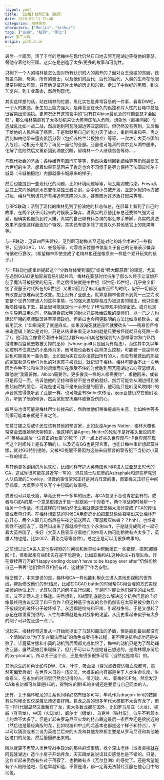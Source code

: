 ```yaml
---
layout: post
title: 【亚梅】结局衍生（脑洞）
date: 2020-09-11 22:46
categories: 梅林传奇
characters: ["Merlin", "Arthur"]
tags: ["亚梅", "脑洞", "黑化"]
pov: 第三人称
origin: github.io
---
```


最后一个画面，活了千年的老梅林在现代仍然日日地去阿瓦隆湖边等待他的亚瑟，替他守着他的王国。这实在是创造了太多/更多的故事和可能性。

只剩下一个人的梅林是怎么面对所有认识的人的离开的？面对女王滚娘的驾崩，还有盖乌斯、母亲，所有的骑士，以及他们的后代，后代的后代，人类的生命在他眼里变得那么短暂，只有他见证这片土地的历史和兴衰。走过了中世纪的黑暗，到文艺复兴，到工业革命，然后到现代。

其实这样想的话，站在梅林的位置，黑化实在是非常容易的一件事，看看DW吧，一个人的旅途，永生加上能力强大，是非善恶在长久的孤独和对人性的目睹中总是很容易出现偏执。更何况还有这预言中的“只有在Albion最危急的时刻亚瑟才会回归”，那么梅林简直有了太多动机来让大英帝国陷入危险。想象他（直接间接）创造战乱比如一战二战，然后跑到阿瓦隆湖边等亚瑟回归，但仍然没有等到，又后悔了给他的人民带来了痛苦，于是默默用自己的能力灭了战火，重新带来和平。再之后比如由他带来瘟疫饥饿分裂（包括苏格兰公投独立）等等，一次次让大英帝国陷入危险，动机无不是为了再见一面他的亚瑟。亚瑟也可能真的偶尔会从湖中醒来，化解了危险然后又重新回到湖底沉睡，留梅林一个人继续苦苦等待……

与现代社会的矛盾：各种嫌弃电器汽车等等，仍然执着想回到蜡烛等等仍然最爱五六世纪的生活，想着如果亚瑟回来了肯定也会不习惯于是尽力保持了法国皮埃尔丰城堡（卡城拍摄地）内部就像卡城原来的样子。

然后也能提到一些现代化的问题，比如环境问题等等，阿瓦隆湖被污染，Freya从湖底上来向他抱怨水质变化腐蚀王者之剑，湖中的小岛被开发，亚瑟休憩的地方被打扰，梅林气到诅咒所有接近阿瓦隆的人类，甚至因为这矛盾打起来等等。

与RPS联动：活到了现代的梅林见到了扮演他的科总布总，在屏幕上看到了自己的故事，在两个孩子问起来的时候表示嫌弃，说真实的亚瑟比布总还要帅气强大可爱，但确实也自负到讨人嫌，真实的自己哪有科总演的那么笨手笨脚，真实的魔法效果不是像这样画面加个特效，其实还有更多除了视觉以外其他感官上的效果等等。

与HP联动：见证四巨头建校，见到尼可勒梅甚至还能对他的炼金术进行一些指导，见到GGAD、LV、蛇怪等等，对霍格沃兹图书馆里关于自己的记录表示嫌弃悄悄进行篡改。（希望梅林即使变成了老梅林也还是像原来一样是个爱开玩笑的孩子。）

与HP联动也能重新提起这个“少数群体受到偏见”或者“强大即原罪”的课题，尤其在遇到GGAD更加容易容易引起共鸣，梅林在亚瑟时代抗争了那么久终于让滚娘开创了魔法可被接受的纪元，但之后很快就是中世纪（5世纪-15世纪，几乎完全衔接了亚瑟王时代所在的5世纪）又重新回到了麻瓜迫害巫师的时代，似乎一切都没有改变且很难再发生改变。加上没有了亚瑟王，就算是梅林也做不到凭一己之力改变整个世界的普通人的这种事情，他的强大更加容易成为被迫害的理由，他只能重新隐姓埋名下去，甚至很可能就是他一手开创了HP世界观中的保密法。或许也是他引导麻瓜用火刑，然后转身把发明的耐火咒语教给四散的巫师们，以一己之力构建起早期的巫师联盟甚至巫师政府。但麻瓜也会用更聪明的方法比如直接砍头，或者用沉水（“如果淹死了就是麻瓜，如果没淹死就是巫师就要砍头”——残暴但严格来说逻辑上确实是对的，只是从结果来看无论如何就是只要被怀疑就只有死路一条了）。他可能会像曾经潜进卡城监狱救Freya和其他被误判的人那样常常熟门熟路潜进麻瓜监狱去救被关押的巫师（whose guilt只是因为有魔法），而这其中又以年幼控制不住魔法的小巫师为多。他可能也会教小巫师怎么控制，可能被一些巫师欢迎也可能被另一些仇恨，比如因为实在没办法救出所有的人，而没有被救出的那些的家属看见与他们为仇的对家孩子被救出，就记恨于梅林。梅林可能会不止一次地因为各种不公和生活的艰难而实在承受不住的时候跑到阿瓦隆湖边去向亚瑟倾诉，跟他说“我需要你，Albion需要你，更多像我一样的人都需要你”，求他回来，或者只是再见一面，告诉他他的坚持和等待不是白费的就好。然后可能会从湖边得到某些超自然的信息，可能是也可能不是来自亚瑟的回答，他可能只是听见风吹树叶的声音就觉得像听到了亚瑟一样，也可能会有Sidhe来传话，表示亚瑟仍然在他们地方，听到了他的倾诉，然后宽慰安抚梅林疲惫受伤的心。

四巨头也很可能是梅林帮忙拉拢来的，然后给他们稍微提点些主意，比如格兰芬多剑很可能本来就是王者之剑。

在莫甘娜之后或许还应该有其他的预言家，比如女巫Agnes Nutter，梅林大概也常常会去跟她聊天聊预言，但这样的话Agnes Nutter的死就不是好兆头里说的那样“英格兰最后一位真正的女巫”的死了（这一点上好兆头世界观与HP世界观在现代这个时间线上是有矛盾的）。以及还有GG也是预言家，也能让梅林重新想起莫甘娜，就对GG特别提防，又被AD提醒不要因为这些来自预言的警告犯下当初对小莫一样的错误。

与其他更多剧组的角色联动，比如同样守护大英帝国也同样进入过亚瑟王时代的CA，这或许很可能在最近写一写的，混在骑士队伍里的Aziraphale和混在萨克逊人队伍里的Crowley，但做的事情常常正好是对方阵营的事，而亚梅又正好在中间穿插着，大概至少可以写个中短篇的故事吧。

或者也可以是长篇，毕竟还有一千多年的历史，与CA意见不合也肯定会有的，或者与C或A的某一个意见更接近于是一起跟另一个对着干，两个冷战的时候帮一个给另一个传话。不过这样的时候仍然怎么看就像是堂堂梅大法师变成了CA的传话筒或者电灯泡。在梅林想亚瑟的时候CA用奇迹比如把亚瑟偷偷召唤出来让梅林开心开心，两个人聊几句然后在午夜之前送回去（亚瑟版灰姑娘？？hhh），也或者索性不送回去了，既然叫出来了那就顺手给加个永生buff，于是就变成两对一起守着大英帝国了，多好（大英人民表示守着他们的神奇人物可能稍微有点太多了，英雄人物也是，比如007、夏洛克等等各种）。总之还是可以用很多故事的。

之前想过让CA进入其他影视剧的时间线和世界线中帮助矫正一些错误，把BE都掰回HE，但看起来有些BE实在是不能避免，比如亚梅和AL这种永生+有限生命。好在继续用刀河的“Happy ending doesn't have to be happy ever after”仍然能给自己一丢丢“他们曾经互相拥有过，这就够了”作为安慰。

哦岔题了，本来想说的是，梅林和CA一样也能利用永生进入其他影视剧的世界线，帮助修改他们的BE结局，比如在GGAD battle的时候帮GG用合理的方式实现巫师的地位上升，尤其以自己的例子进行说服，于是同时能让他们渴望的成为现实，又不让两人走上殊途。突然想到，X战警到底是怎么解决这个抗争问题的？好像最终用协议实现了和平合作？但这种基于协议的合作仍然实在太容易被少数几个不按规定的破坏分子破坏掉了。永远都是维持和平难、引起战争易。于是又想起了忘记在哪里看到过的，人性的本质就是有对战争的渴望，从历史看起来似乎有太多的例子可以佐证这一点了。

说起来，梅林传奇这里从一开始就提出了乌瑟和魔法的矛盾，但是直到最后都没有一个清晰的以“为了复兴魔法而战”的角色或者抗争过程，更不用说抗争成功还是失败了，毕竟莫甘娜和小莫的动机到后面都变成仇恨了，梅林的动机只是为了帮助辅佐亚瑟，虽然滚娘后来理解了，但几乎可以认为是她自己想通的，是梅林爆身份后的by-product。所以关于这个点，还是有很多很多可写（当然也是难写）的。

其他永生的角色比如与DW、CA、叶子、吸血鬼（暮光或者夜访吸血鬼都可，虽然更偏爱后者）在世界末日的一场交流，大概率的内容都是关于人类生命长度、生命意义，在永生的时间里仍然会记得的人，带刀玫、AL、亚梅的CP向，然后发现CA和夜访都可以算是HE的，得到结论要HE的关键还是要爱与自己同类的人。

还有，关于梅林和龙的关系也同样必然有很多可写，毕竟作为dragon-lord的技能有些时候比仅仅是魔法师还要好用。巨龙之后的很多年代大概都不太会有龙了，但在HP时代很显然又重新有了龙，但大多数龙都在国外，比如罗马尼亚（火龙）、挪威（脊背龙）、中国（火球龙）、威尔士（绿龙）、乌克兰（铁肚皮），似乎不列颠本土的龙不太多了。但是听起来罗马尼亚火龙的特点跟这最后一条巨龙还是很接近的（然后也是最经典版的龙，比如权游和中土的龙基本也都是这个样子和特点），所以可以猜测或者二设为英格兰后来的火龙和其他龙种都主要是从罗马尼亚和其他地区进口的龙蛋，然后慢慢养出来的。

所以就算不再管人类世界战争政治的那些麻烦事情，找个深山老林（或者直接就在阿瓦隆湖边）造个小房子开始养龙，天天跟龙说说话其实感觉也是不错的。只是，这样听起来仍然有些过于落寂了，也稍微有点《瓦尔登湖》的感觉了。还是希望能有个人陪陪他吧，但也早就知道，不管是谁，都一定再无法替代亚瑟在他心目中的地位。
